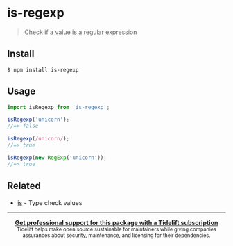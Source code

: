 # is-regexp

> Check if a value is a regular expression

## Install

```
$ npm install is-regexp
```

## Usage

```js
import isRegexp from 'is-regexp';

isRegexp('unicorn');
//=> false

isRegexp(/unicorn/);
//=> true

isRegexp(new RegExp('unicorn'));
//=> true
```

## Related

- [is](https://github.com/sindresorhus/is) - Type check values

---

<div align="center">
	<b>
		<a href="https://tidelift.com/subscription/pkg/npm-is-regexp?utm_source=npm-is-regexp&utm_medium=referral&utm_campaign=readme">Get professional support for this package with a Tidelift subscription</a>
	</b>
	<br>
	<sub>
		Tidelift helps make open source sustainable for maintainers while giving companies<br>assurances about security, maintenance, and licensing for their dependencies.
	</sub>
</div>
